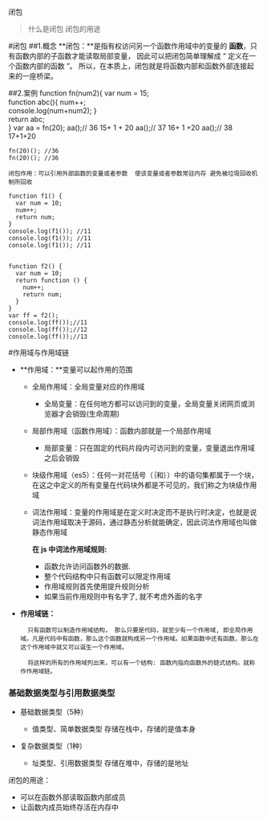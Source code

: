 ﻿闭包

> 什么是闭包   闭包的用途

#闭包
##1.概念
**闭包：**是指有权访问另一个函数作用域中的变量的 **函数**，只有函数内部的子函数才能读取局部变量， 因此可以把闭包简单理解成  “ 定义在一个函数内部的函数 ”。 所以，在本质上，闭包就是将函数内部和函数外部连接起来的一座桥梁。

##2.案例
	function fn(num2){
		var num = 15;	
		function abc(){
			num++;		
			console.log(num+num2);
		}		
		return abc;		
	}
	var aa = fn(20);
	aa();// 36   15+ 1 + 20
	aa();// 37   16+ 1 +20
	aa();// 38   17+1+20

	fn(20)(); //36
	fn(20)(); //36
	
	闭包作用：可以引用外部函数的变量或者参数  使该变量或者参数常驻内存 避免被垃圾回收机制所回收

	function f1() {
      var num = 10;
      num++;
      return num;
    }
    console.log(f1()); //11
    console.log(f1()); //11
    console.log(f1()); //11


	function f2() {
      var num = 10;
      return function () {
        num++;
        return num;
      }
    }
    var ff = f2();
    console.log(ff());//11
    console.log(ff());//12
    console.log(ff());//13

#作用域与作用域链
- **作用域：**变量可以起作用的范围

	- 全局作用域：全局变量对应的作用域
	
		- 全局变量：在任何地方都可以访问到的变量，全局变量关闭网页或浏览器才会销毁(生命周期)
	- 局部作用域（函数作用域）：函数内部就是一个局部作用域
	
		- 局部变量：只在固定的代码片段内可访问到的变量，变量退出作用域之后会销毁
	- 块级作用域（es5）：任何一对花括号（｛和｝）中的语句集都属于一个块，在这之中定义的所有变量在代码块外都是不可见的，我们称之为块级作用域
	
	- 词法作用域：变量的作用域是在定义时决定而不是执行时决定，也就是说词法作用域取决于源码，通过静态分析就能确定，因此词法作用域也叫做静态作用域
	
		**在 js 中词法作用域规则:**

		- 函数允许访问函数外的数据.
		- 整个代码结构中只有函数可以限定作用域
		- 作用域规则首先使用提升规则分析
		- 如果当前作用规则中有名字了, 就不考虑外面的名字
			

- **作用域链：**

		只有函数可以制造作用域结构， 那么只要是代码，就至少有一个作用域, 即全局作用域。凡是代码中有函数，那么这个函数就构成另一个作用域。如果函数中还有函数，那么在这个作用域中就又可以诞生一个作用域。

		将这样的所有的作用域列出来，可以有一个结构: 函数内指向函数外的链式结构。就称作作用域链。

### 基础数据类型与引用数据类型
- 基础数据类型（5种）
	- 值类型、简单数据类型 存储在栈中，存储的是值本身

- 复杂数据类型（1种）
	- 址类型、引用数据类型 存储在堆中，存储的是地址

闭包的用途：

- 可以在函数外部读取函数内部成员
- 让函数内成员始终存活在内存中

